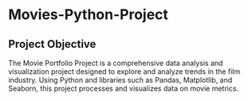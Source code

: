 # Movies-Python-Project

## Project Objective
The Movie Portfolio Project is a comprehensive data analysis and visualization project designed to explore and analyze trends in the film industry. Using Python and libraries such as Pandas, Matplotlib, and Seaborn, this project processes and visualizes data on movie metrics.

